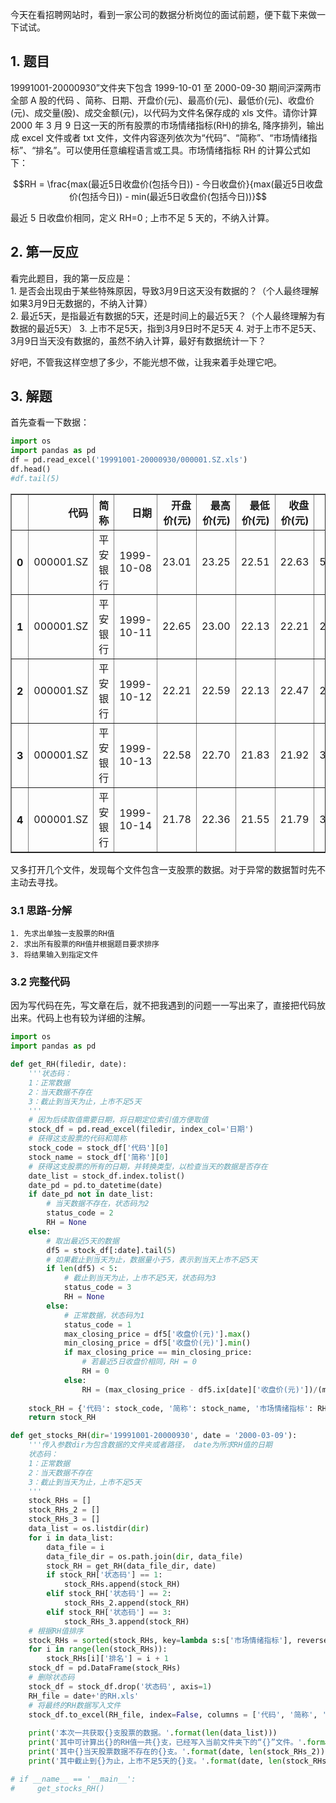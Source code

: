 
今天在看招聘网站时，看到一家公司的数据分析岗位的面试前题，便下载下来做一下试试。

## 1. 题目  
  
19991001-20000930”文件夹下包含 1999-10-01 至 2000-09-30 期间沪深两市全部 A 股的代码  、简称、日期、开盘价(元)、最高价(元)、最低价(元)、收盘价(元)、成交量(股)、成交金额(元)，以代码为文件名保存成的 xls 文件。请你计算 2000 年 3 月 9 日这一天的所有股票的市场情绪指标(RH)的排名, 降序排列，输出成 excel 文件或者 txt 文件，文件内容逐列依次为“代码”、“简称”、“市场情绪指标”、“排名”。可以使用任意编程语言或工具。市场情绪指标 RH 的计算公式如下：   
  
$$RH = \frac{max(最近5日收盘价(包括今日)) - 今日收盘价}{max(最近5日收盘价(包括今日)) - min(最近5日收盘价(包括今日))}$$  
  
最近 5 日收盘价相同，定义 RH=0 ; 上市不足 5 天的，不纳入计算。  

## 2. 第一反应  
  
看完此题目，我的第一反应是：  
    1. 是否会出现由于某些特殊原因，导致3月9日这天没有数据的？（个人最终理解如果3月9日无数据的，不纳入计算）  
    2. 最近5天，是指最近有数据的5天，还是时间上的最近5天？（个人最终理解为有数据的最近5天）
    3. 上市不足5天，指到3月9日时不足5天
    4. 对于上市不足5天、3月9日当天没有数据的，虽然不纳入计算，最好有数据统计一下？  
      
好吧，不管我这样空想了多少，不能光想不做，让我来着手处理它吧。  
  

## 3. 解题  
  
首先查看一下数据：


```python
import os
import pandas as pd
df = pd.read_excel('19991001-20000930/000001.SZ.xls')
df.head()
#df.tail(5)
```




<div>
<table border="1" class="dataframe">
  <thead>
    <tr style="text-align: right;">
      <th></th>
      <th>代码</th>
      <th>简称</th>
      <th>日期</th>
      <th>开盘价(元)</th>
      <th>最高价(元)</th>
      <th>最低价(元)</th>
      <th>收盘价(元)</th>
      <th>成交量(股)</th>
      <th>成交金额(元)</th>
    </tr>
  </thead>
  <tbody>
    <tr>
      <th>0</th>
      <td>000001.SZ</td>
      <td>平安银行</td>
      <td>1999-10-08</td>
      <td>23.01</td>
      <td>23.25</td>
      <td>22.51</td>
      <td>22.63</td>
      <td>5341900.0</td>
      <td>121685913.1</td>
    </tr>
    <tr>
      <th>1</th>
      <td>000001.SZ</td>
      <td>平安银行</td>
      <td>1999-10-11</td>
      <td>22.65</td>
      <td>23.00</td>
      <td>22.13</td>
      <td>22.21</td>
      <td>2945400.0</td>
      <td>66079127.7</td>
    </tr>
    <tr>
      <th>2</th>
      <td>000001.SZ</td>
      <td>平安银行</td>
      <td>1999-10-12</td>
      <td>22.21</td>
      <td>22.59</td>
      <td>22.13</td>
      <td>22.47</td>
      <td>2914400.0</td>
      <td>65088320.2</td>
    </tr>
    <tr>
      <th>3</th>
      <td>000001.SZ</td>
      <td>平安银行</td>
      <td>1999-10-13</td>
      <td>22.58</td>
      <td>22.70</td>
      <td>21.83</td>
      <td>21.92</td>
      <td>3987900.0</td>
      <td>88021013.4</td>
    </tr>
    <tr>
      <th>4</th>
      <td>000001.SZ</td>
      <td>平安银行</td>
      <td>1999-10-14</td>
      <td>21.78</td>
      <td>22.36</td>
      <td>21.55</td>
      <td>21.79</td>
      <td>3996200.0</td>
      <td>87281751.4</td>
    </tr>
  </tbody>
</table>
</div>



又多打开几个文件，发现每个文件包含一支股票的数据。对于异常的数据暂时先不主动去寻找。  
  
### 3.1 思路-分解  
  
    1. 先求出单独一支股票的RH值  
    2. 求出所有股票的RH值并根据题目要求排序  
    3. 将结果输入到指定文件  
    
  
 
### 3.2 完整代码  
因为写代码在先，写文章在后，就不把我遇到的问题一一写出来了，直接把代码放出来。代码上也有较为详细的注解。


```python
import os
import pandas as pd

def get_RH(filedir, date):
    '''状态码：  
    1：正常数据
    2：当天数据不存在
    3：截止到当天为止，上市不足5天
    '''
    # 因为后续取值需要日期，将日期定位索引值方便取值
    stock_df = pd.read_excel(filedir, index_col='日期')
    # 获得这支股票的代码和简称
    stock_code = stock_df['代码'][0]
    stock_name = stock_df['简称'][0]
    # 获得这支股票的所有的日期，并转换类型，以检查当天的数据是否存在
    date_list = stock_df.index.tolist()
    date_pd = pd.to_datetime(date)
    if date_pd not in date_list:
        # 当天数据不存在，状态码为2
        status_code = 2
        RH = None
    else:
        # 取出最近5天的数据
        df5 = stock_df[:date].tail(5)
        # 如果截止到当天为止，数据量小于5，表示到当天上市不足5天
        if len(df5) < 5:
            # 截止到当天为止，上市不足5天，状态码为3
            status_code = 3
            RH = None
        else:
            # 正常数据，状态码为1
            status_code = 1
            max_closing_price = df5['收盘价(元)'].max()
            min_closing_price = df5['收盘价(元)'].min()
            if max_closing_price == min_closing_price:
                # 若最近5日收盘价相同，RH = 0
                RH = 0
            else:
                RH = (max_closing_price - df5.ix[date]['收盘价(元)'])/(max_closing_price - min_closing_price)            
        
    stock_RH = {'代码': stock_code, '简称': stock_name, '市场情绪指标': RH, '状态码': status_code}
    return stock_RH

def get_stocks_RH(dir='19991001-20000930', date = '2000-03-09'):
    '''传入参数dir为包含数据的文件夹或者路径， date为所求RH值的日期
    状态码：  
    1：正常数据
    2：当天数据不存在
    3：截止到当天为止，上市不足5天
    '''
    stock_RHs = []
    stock_RHs_2 = []
    stock_RHs_3 = []
    data_list = os.listdir(dir)
    for i in data_list:
        data_file = i
        data_file_dir = os.path.join(dir, data_file)
        stock_RH = get_RH(data_file_dir, date)
        if stock_RH['状态码'] == 1:
            stock_RHs.append(stock_RH)
        elif stock_RH['状态码'] == 2:
            stock_RHs_2.append(stock_RH)
        elif stock_RH['状态码'] == 3:
            stock_RHs_3.append(stock_RH)
    # 根据RH值排序
    stock_RHs = sorted(stock_RHs, key=lambda s:s['市场情绪指标'], reverse=True)
    for i in range(len(stock_RHs)):
        stock_RHs[i]['排名'] = i + 1
    stock_df = pd.DataFrame(stock_RHs)
    # 删除状态码
    stock_df = stock_df.drop('状态码', axis=1)
    RH_file = date+'的RH.xls' 
    # 将最终的RH数据写入文件
    stock_df.to_excel(RH_file, index=False, columns = ['代码', '简称', '市场情绪指标', '排名'])
    
    print('本次一共获取{}支股票的数据。'.format(len(data_list)))
    print('其中可计算出{}的RH值一共{}支，已经写入当前文件夹下的“{}”文件。'.format(date, len(stock_RHs), RH_file))
    print('其中{}当天股票数据不存在的{}支。'.format(date, len(stock_RHs_2)))
    print('其中截止到{}为止，上市不足5天的{}支。'.format(date, len(stock_RHs_3)))

# if __name__ == '__main__':
#     get_stocks_RH()
```


